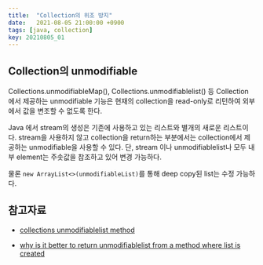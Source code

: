 ```yaml
---
title:  "Collection의 위조 방지"
date:   2021-08-05 21:00:00 +0900
tags: [java, collection]
key: 20210805_01
---
```

## Collection의 unmodifiable

Collections.unmodifiableMap(), Collections.unmodifiablelist() 등
Collection 에서 제공하는 unmodifiable 기능은 현재의 collection을 read-only로 리턴하여 외부에서 값을 변조할 수 없도록 한다.

Java 에서 stream의 생성은 기존에 사용하고 있는 리스트와 별개의 새로운 리스트이다.
stream을 사용하지 않고 collection을 return하는 부분에서는 collection에서 제공하는 unmodifiable을 사용할 수 있다.
단, stream 이나 unmodifiablelist나 모두 내부 element는 주솟값을 찹조하고 있어 변경 가능하다.

물론 `new ArrayList<>(unmodifiableList)`를 통해 deep copy된 list는 수정 가능하다.

## 참고자료
- [collections unmodifiablelist method](https://www.geeksforgeeks.org/collections-unmodifiablelist-method-in-java-with-examples/)

- [why is it better to return unmodifiablelist from a method where list is created](https://stackoverflow.com/questions/51881801/why-is-it-better-to-return-unmodifiablelist-from-a-method-where-list-is-created)
